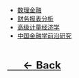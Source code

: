 - [数理金融](/courses/数理金融/README.md)
- [财务报表分析](/courses/财务报表分析/README.md)
- [高级计量经济学](/courses/高级计量经济学/README.md)
- [中国金融学前沿研究](/courses/中国金融学前沿研究/README.md)

&nbsp;
&nbsp;
<font size=5>

[$\quad \mathbf{\longleftarrow Back}$](README.md)
</font>